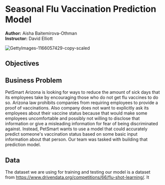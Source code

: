 # Seasonal Flu Vaccination Prediction Model
<p>
<b>Author:</b> Aisha Baitemirova-Othman
<br>
<b>Instructor:</b> David Elliott
</p>

![GettyImages-1166057429-copy-scaled](https://user-images.githubusercontent.com/92397144/145737018-1b3ded68-616c-4073-b139-2793121504b5.jpg)

## Objectives



## Business Problem
PetSmart Arizona is looking for ways to reduce the amount of sick days that its employees take by encouraging those who do not get flu vaccines to do so. Arizona law prohibits companies from requiring employees to provide a proof of vaccinations. Also company does not want to explicitly ask its employees about their vaccine status because that would make some employees uncomfortable and possibly not willing to disclose that information or give a misleading information for fear of being discriminated against. Instead, PetSmart wants to use a model that could accurately predict someone's vaccination status based on some basic input information about that person. Our team was tasked with building that prediction model. 

## Data
The dataset we are using for training and testing our model is a dataset from https://www.drivendata.org/competitions/66/flu-shot-learning/. It
